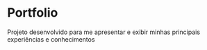 # Portfolio
Projeto desenvolvido para me apresentar e exibir minhas principais experiências e conhecimentos

